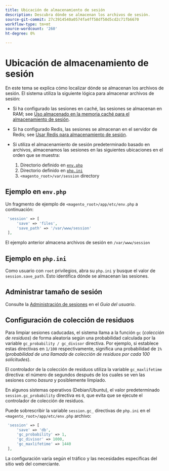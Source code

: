 ```yaml
---
title: Ubicación de almacenamiento de sesión
description: Descubra dónde se almacenan los archivos de sesión.
source-git-commit: 27c3914540a0574fa4ff58df50d5cd2c71fb6670
workflow-type: tm+mt
source-wordcount: '260'
ht-degree: 0%

---
```



# Ubicación de almacenamiento de sesión

En este tema se explica cómo localizar dónde se almacenan los archivos de sesión. El sistema utiliza la siguiente lógica para almacenar archivos de sesión:

- Si ha configurado las sesiones en caché, las sesiones se almacenan en RAM; see [Uso almacenado en la memoria caché para el almacenamiento de sesión](memcached.md).
- Si ha configurado Redis, las sesiones se almacenan en el servidor de Redis; see [Usar Redis para almacenamiento de sesión](../cache/redis-session.md).
- Si utiliza el almacenamiento de sesión predeterminado basado en archivos, almacenamos las sesiones en las siguientes ubicaciones en el orden que se muestra:

   1. Directorio definido en [`env.php`](#example-in-envphp)
   1. Directorio definido en [`php.ini`](#example-in-phpini)
   1. `<magento_root>/var/session` directory

## Ejemplo en `env.php`

Un fragmento de ejemplo de `<magento_root>/app/etc/env.php` a continuación:

```php
 'session' => [
     'save' => 'files',
     'save_path' => '/var/www/session'
 ],
```

El ejemplo anterior almacena archivos de sesión en `/var/www/session`

## Ejemplo en `php.ini`

Como usuario con `root` privilegios, abra su `php.ini` y busque el valor de `session.save_path`. Esto identifica dónde se almacenan las sesiones.

## Administrar tamaño de sesión

Consulte la [Administración de sesiones](https://docs.magento.com/user-guide/stores/security-session-management.html) en el _Guía del usuario_.

## Configuración de colección de residuos

Para limpiar sesiones caducadas, el sistema llama a la función `gc` (_colección de residuos_) de forma aleatoria según una probabilidad calculada por la variable `gc_probability / gc_divisor` directiva. Por ejemplo, si establece estas directivas en `1/100` respectivamente, significa una probabilidad de `1%` (_probabilidad de una llamada de colección de residuos por cada 100 solicitudes_).

El controlador de la colección de residuos utiliza la variable `gc_maxlifetime` directiva: el número de segundos después de los cuales se ven las sesiones como _basura_ y posiblemente limpiado.

En algunos sistemas operativos (Debian/Ubuntu), el valor predeterminado `session.gc_probability` directiva es `0`, que evita que se ejecute el controlador de colección de residuos.

Puede sobrescribir la variable `session.gc_` directivas de `php.ini` en el `<magento_root>/app/etc/env.php` archivo:

```php
 'session' => [
     'save' => 'db',
     'gc_probability' => 1,
     'gc_divisor' => 1000,
     'gc_maxlifetime' => 1440
 ],
```

La configuración varía según el tráfico y las necesidades específicas del sitio web del comerciante.
